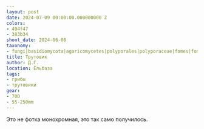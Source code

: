 ```yaml
---
layout: post
date: 2024-07-09 00:00:00.000000000 Z
colors:
- 494f47
- 383b34
shoot_date: 2024-06-08
taxonomy:
- fungi|basidiomycota|agaricomycetes|polyporales|polyporaceae|fomes|fomes fomentarius
title: Трутовик
author: Д.Г.
location: Ёльбаза
tags:
- грибы
- трутовики
gear:
- 70D
- 55-250mm
---
```

Это не фотка монохромная, это так само получилось.

